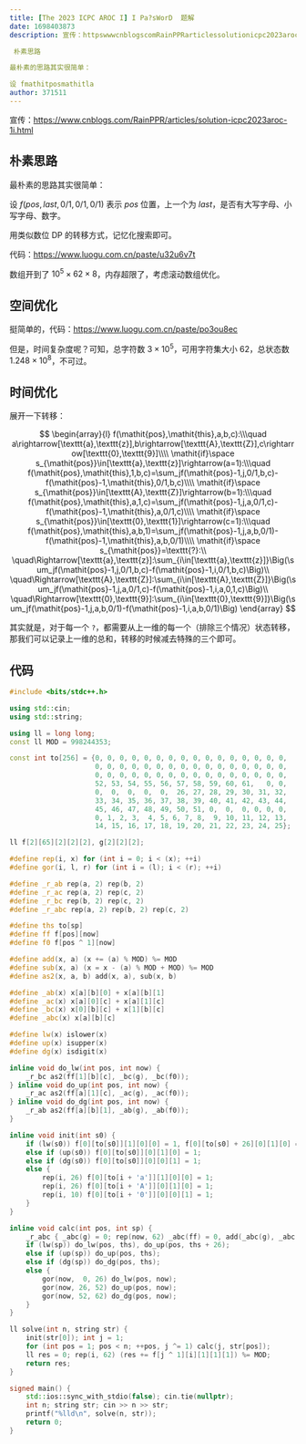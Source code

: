 ```yaml
---
title: [The 2023 ICPC AROC I] I Pa?sWorD  题解
date: 1698403873
description: 宣传：httpswwwcnblogscomRainPPRarticlessolutionicpc2023aroc1ihtml

 朴素思路

最朴素的思路其实很简单：

设 fmathitposmathitla
author: 371511
---
```


宣传：<https://www.cnblogs.com/RainPPR/articles/solution-icpc2023aroc-1i.html>

## 朴素思路

最朴素的思路其实很简单：

设 $f(\mathit{pos},\mathit{last},0/1,0/1,0/1)$ 表示 $\mathit{pos}$ 位置，上一个为 $\mathit{last}$，是否有大写字母、小写字母、数字。

用类似数位 DP 的转移方式，记忆化搜索即可。

代码：<https://www.luogu.com.cn/paste/u32u6v7t>

数组开到了 $10^5\times62\times8$，内存超限了，考虑滚动数组优化。

## 空间优化

挺简单的，代码：<https://www.luogu.com.cn/paste/po3ou8ec>

但是，时间复杂度呢？可知，总字符数 $3\times10^5$，可用字符集大小 $62$，总状态数 $1.248\times10^8$，不可过。

## 时间优化

展开一下转移：

$$
\begin{array}{l}
f(\mathit{pos},\mathit{this},a,b,c):\\\quad
a\rightarrow[\texttt{a},\texttt{z}],b\rightarrow[\texttt{A},\texttt{Z}],c\rightarrow[\texttt{0},\texttt{9}]\\\\
\mathit{if}\space s_{\mathit{pos}}\in[\texttt{a},\texttt{z}]\rightarrow(a=1):\\\quad
f(\mathit{pos},\mathit{this},1,b,c)=\sum_jf(\mathit{pos}-1,j,0/1,b,c)-f(\mathit{pos}-1,\mathit{this},0/1,b,c)\\\\
\mathit{if}\space s_{\mathit{pos}}\in[\texttt{A},\texttt{Z}]\rightarrow(b=1):\\\quad
f(\mathit{pos},\mathit{this},a,1,c)=\sum_jf(\mathit{pos}-1,j,a,0/1,c)-f(\mathit{pos}-1,\mathit{this},a,0/1,c)\\\\
\mathit{if}\space s_{\mathit{pos}}\in[\texttt{0},\texttt{1}]\rightarrow(c=1):\\\quad
f(\mathit{pos},\mathit{this},a,b,1)=\sum_jf(\mathit{pos}-1,j,a,b,0/1)-f(\mathit{pos}-1,\mathit{this},a,b,0/1)\\\\
\mathit{if}\space s_{\mathit{pos}}=\texttt{?}:\\
\quad\Rightarrow[\texttt{a},\texttt{z}]:\sum_{i\in[\texttt{a},\texttt{z}]}\Big(\sum_jf(\mathit{pos}-1,j,0/1,b,c)-f(\mathit{pos}-1,i,0/1,b,c)\Big)\\
\quad\Rightarrow[\texttt{A},\texttt{Z}]:\sum_{i\in[\texttt{A},\texttt{Z}]}\Big(\sum_jf(\mathit{pos}-1,j,a,0/1,c)-f(\mathit{pos}-1,i,a,0,1,c)\Big)\\
\quad\Rightarrow[\texttt{0},\texttt{9}]:\sum_{i\in[\texttt{0},\texttt{9}]}\Big(\sum_jf(\mathit{pos}-1,j,a,b,0/1)-f(\mathit{pos}-1,i,a,b,0/1)\Big)
\end{array}
$$

其实就是，对于每一个 `?`，都需要从上一维的每一个（排除三个情况）状态转移，那我们可以记录上一维的总和，转移的时候减去特殊的三个即可。

## 代码

```cpp
#include <bits/stdc++.h>

using std::cin;
using std::string;

using ll = long long;
const ll MOD = 998244353;

const int to[256] = {0, 0, 0, 0, 0, 0, 0, 0, 0, 0, 0, 0, 0, 0, 0, 0,
                     0, 0, 0, 0, 0, 0, 0, 0, 0, 0, 0, 0, 0, 0, 0, 0,
                     0, 0, 0, 0, 0, 0, 0, 0, 0, 0, 0, 0, 0, 0, 0, 0,
                     52, 53, 54, 55, 56, 57, 58, 59, 60, 61,   0, 0,
                     0,  0,  0,  0,  0,  26, 27, 28, 29, 30, 31, 32,
                     33, 34, 35, 36, 37, 38, 39, 40, 41, 42, 43, 44,
                     45, 46, 47, 48, 49, 50, 51, 0,  0,  0, 0, 0, 0,
                     0, 1, 2, 3,  4, 5, 6, 7, 8,  9, 10, 11, 12, 13,
                     14, 15, 16, 17, 18, 19, 20, 21, 22, 23, 24, 25};

ll f[2][65][2][2][2], g[2][2][2];

#define rep(i, x) for (int i = 0; i < (x); ++i)
#define gor(i, l, r) for (int i = (l); i < (r); ++i)

#define _r_ab rep(a, 2) rep(b, 2)
#define _r_ac rep(a, 2) rep(c, 2)
#define _r_bc rep(b, 2) rep(c, 2)
#define _r_abc rep(a, 2) rep(b, 2) rep(c, 2)

#define ths to[sp]
#define ff f[pos][now]
#define f0 f[pos ^ 1][now]

#define add(x, a) (x += (a) % MOD) %= MOD
#define sub(x, a) (x = x - (a) % MOD + MOD) %= MOD
#define as2(x, a, b) add(x, a), sub(x, b)

#define _ab(x) x[a][b][0] + x[a][b][1]
#define _ac(x) x[a][0][c] + x[a][1][c]
#define _bc(x) x[0][b][c] + x[1][b][c]
#define _abc(x) x[a][b][c]

#define lw(x) islower(x)
#define up(x) isupper(x)
#define dg(x) isdigit(x)

inline void do_lw(int pos, int now) {
    _r_bc as2(ff[1][b][c], _bc(g), _bc(f0));
} inline void do_up(int pos, int now) {
    _r_ac as2(ff[a][1][c], _ac(g), _ac(f0));
} inline void do_dg(int pos, int now) {
    _r_ab as2(ff[a][b][1], _ab(g), _ab(f0));
}

inline void init(int s0) {
    if (lw(s0)) f[0][to[s0]][1][0][0] = 1, f[0][to[s0] + 26][0][1][0] = 1;
    else if (up(s0)) f[0][to[s0]][0][1][0] = 1;
    else if (dg(s0)) f[0][to[s0]][0][0][1] = 1;
    else {
        rep(i, 26) f[0][to[i + 'a']][1][0][0] = 1;
        rep(i, 26) f[0][to[i + 'A']][0][1][0] = 1;
        rep(i, 10) f[0][to[i + '0']][0][0][1] = 1;
    }
}

inline void calc(int pos, int sp) {
    _r_abc { _abc(g) = 0; rep(now, 62) _abc(ff) = 0, add(_abc(g), _abc(f0)); }
    if (lw(sp)) do_lw(pos, ths), do_up(pos, ths + 26);
    else if (up(sp)) do_up(pos, ths);
    else if (dg(sp)) do_dg(pos, ths);
    else {
        gor(now,  0, 26) do_lw(pos, now);
        gor(now, 26, 52) do_up(pos, now);
        gor(now, 52, 62) do_dg(pos, now);
    }
}

ll solve(int n, string str) {
    init(str[0]); int j = 1;
    for (int pos = 1; pos < n; ++pos, j ^= 1) calc(j, str[pos]); 
    ll res = 0; rep(i, 62) (res += f[j ^ 1][i][1][1][1]) %= MOD;
    return res;
}

signed main() {
    std::ios::sync_with_stdio(false); cin.tie(nullptr);
    int n; string str; cin >> n >> str;
    printf("%lld\n", solve(n, str));
    return 0;
}
```
